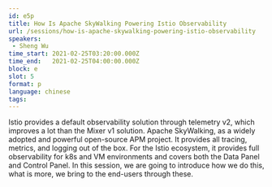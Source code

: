 ```yaml
---
id: e5p
title: How Is Apache SkyWalking Powering Istio Observability
url: /sessions/how-is-apache-skywalking-powering-istio-observability
speakers:
 - Sheng Wu
time_start: 2021-02-25T03:20:00.000Z
time_end:   2021-02-25T04:00:00.000Z
block: e
slot: 5
format: p
language: chinese
tags:
---
```


Istio provides a default observability solution through telemetry v2, which improves a lot than the Mixer v1 solution.
Apache SkyWalking, as a widely adopted and powerful open-source APM project. It provides all tracing, metrics, and logging out of the box. For the Istio ecosystem, it provides full observability for k8s and VM environments and covers both the Data Panel and Control Panel. In this session, we are going to introduce how we do this, what is more, we bring to the end-users through these.
